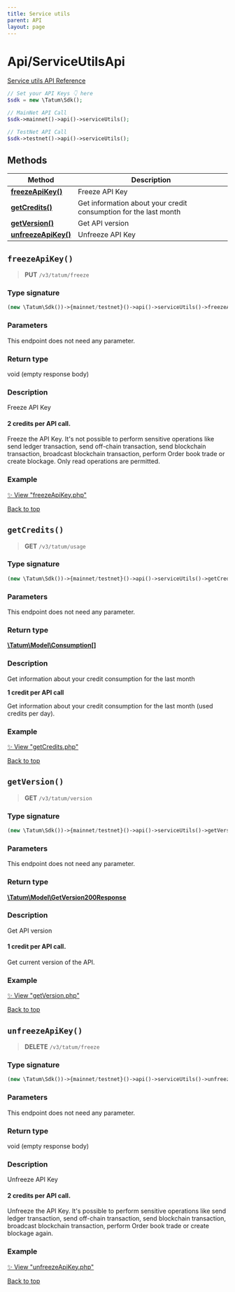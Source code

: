 ```yaml
---
title: Service utils
parent: API
layout: page
---
```


# Api/ServiceUtilsApi

[Service utils API Reference](https://apidoc.tatum.io/tag/Service-utils/)

```php
// Set your API Keys 👇 here
$sdk = new \Tatum\Sdk();

// MainNet API Call
$sdk->mainnet()->api()->serviceUtils();

// TestNet API Call
$sdk->testnet()->api()->serviceUtils();
```

## Methods

Method | Description
------------- | -------------
[**freezeApiKey()**](#freezeapikey) | Freeze API Key
[**getCredits()**](#getcredits) | Get information about your credit consumption for the last month
[**getVersion()**](#getversion) | Get API version
[**unfreezeApiKey()**](#unfreezeapikey) | Unfreeze API Key


## `freezeApiKey()`

> **PUT** `/v3/tatum/freeze`

### Type signature

```php
(new \Tatum\Sdk())->{mainnet/testnet}()->api()->serviceUtils()->freezeApiKey()
```

### Parameters

This endpoint does not need any parameter.

### Return type

void (empty response body)

### Description

Freeze API Key

<h4>2 credits per API call.</h4>

Freeze the API Key. It's not possible to perform sensitive operations like send ledger transaction, send off-chain transaction, send blockchain transaction, broadcast blockchain transaction, perform Order book trade or create blockage. Only read operations are permitted.

### Example

[✨ View "freezeApiKey.php"](https://github.com/tatumio/tatum-php/blob/master/examples/Api/ServiceUtilsApi/freezeApiKey.php)

[Back to top](#top)



## `getCredits()`

> **GET** `/v3/tatum/usage`

### Type signature

```php
(new \Tatum\Sdk())->{mainnet/testnet}()->api()->serviceUtils()->getCredits(): \Tatum\Model\Consumption[]
```

### Parameters

This endpoint does not need any parameter.

### Return type

[**\Tatum\Model\Consumption[]**](../../Model/Consumption)

### Description

Get information about your credit consumption for the last month

**1 credit per API call**

 Get information about your credit consumption for the last month (used credits per day).

### Example

[✨ View "getCredits.php"](https://github.com/tatumio/tatum-php/blob/master/examples/Api/ServiceUtilsApi/getCredits.php)

[Back to top](#top)



## `getVersion()`

> **GET** `/v3/tatum/version`

### Type signature

```php
(new \Tatum\Sdk())->{mainnet/testnet}()->api()->serviceUtils()->getVersion(): \Tatum\Model\GetVersion200Response
```

### Parameters

This endpoint does not need any parameter.

### Return type

[**\Tatum\Model\GetVersion200Response**](../../Model/GetVersion200Response)

### Description

Get API version

<h4>1 credit per API call.</h4>

Get current version of the API.

### Example

[✨ View "getVersion.php"](https://github.com/tatumio/tatum-php/blob/master/examples/Api/ServiceUtilsApi/getVersion.php)

[Back to top](#top)



## `unfreezeApiKey()`

> **DELETE** `/v3/tatum/freeze`

### Type signature

```php
(new \Tatum\Sdk())->{mainnet/testnet}()->api()->serviceUtils()->unfreezeApiKey()
```

### Parameters

This endpoint does not need any parameter.

### Return type

void (empty response body)

### Description

Unfreeze API Key

<h4>2 credits per API call.</h4>

Unfreeze the API Key. It's possible to perform sensitive operations like send ledger transaction, send off-chain transaction, send blockchain transaction, broadcast blockchain transaction, perform Order book trade or create blockage again.

### Example

[✨ View "unfreezeApiKey.php"](https://github.com/tatumio/tatum-php/blob/master/examples/Api/ServiceUtilsApi/unfreezeApiKey.php)

[Back to top](#top)

